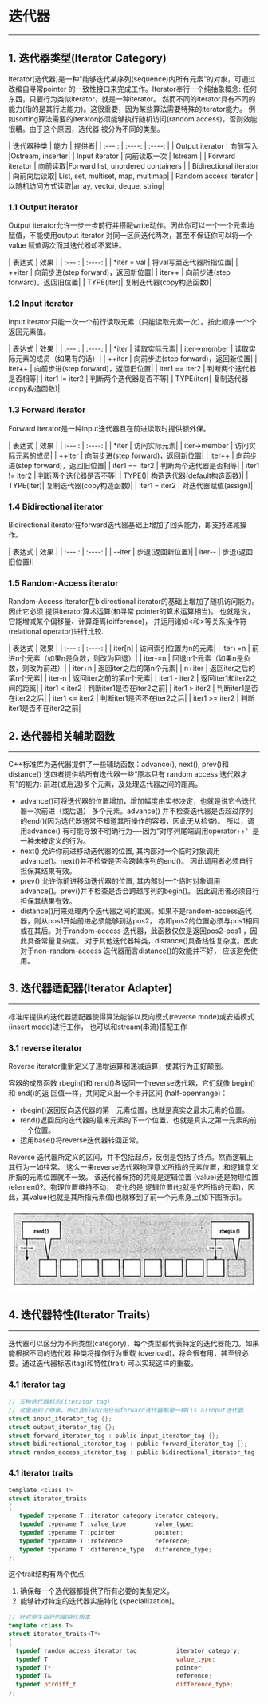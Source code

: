 # 迭代器

---

## 1. 迭代器类型(Iterator Category)
Iterator(选代器)是一种“能够迭代某序列(sequence)内所有元素”的对象，可通过改编自寻常pointer
的一致性接口来完成工作。Iterator奉行一个纯抽象概念: 任何东西，只要行为类似iterator，就是一种iterator。
然而不同的iterator具有不同的能力(指的是其行进能力)。这很重要，因为某些算法需要特殊的iterator能力。
例如sorting算法需要的iterator必须能够执行随机访问(random access)，否则效能很糟。由于这个原因，选代器
被分为不同的类型。

| 迭代器种类      | 能力 | 提供者|
| :--- :       |    :----:   | :----: |
| Output iterator    | 向前写入 |Ostream, inserter|
| Input iterator    | 向前读取一次 | Istream |
| Forward iterator    | 向前读取|Forward list, unordered containers |
| Bidirectional iterator     | 向前向后读取| List, set, multiset, map, multimap|
| Random access iterator    | 以随机访问方式读取|array, vector, deque, string|

### 1.1 Output iterator
Output iterator允许一步一步前行并搭配write动作。因此你可以一个一个元素地赋值，不能使用output iterator
对同一区间迭代两次，甚至不保证你可以将一个value 赋值两次而其迭代器却不累进。

| 表达式        | 效果 | 
| :--- :       | :----:  |
| *iter = val  | 将val写至迭代器所指位置|
| ++iter    | 向前步进(step forward)，返回新位置| 
| iter++    | 向前步进(step forward)，返回旧位置|
| TYPE(iter)| 复制迭代器(copy构造函数)|

### 1.2 Input iterator
Input iterator只能一次一个前行读取元素（只能读取元素一次）。按此顺序一个个返回元素值。

| 表达式        | 效果 | 
| :--- :       | :----:  |
| *iter     | 读取实际元素|
| iter->member    | 读取实际元素的成员（如果有的话）| 
| ++iter    | 向前步进(step forward)，返回新位置| 
| iter++    | 向前步进(step forward)，返回旧位置|
| iter1 == iter2    | 判断两个迭代器是否相等| 
| iter1 != iter2    | 判断两个迭代器是否不等|
| TYPE(iter)| 复制迭代器(copy构造函数)|

### 1.3 Forward iterator
Forward iterator是一种input迭代器且在前进读取时提供额外保。

| 表达式        | 效果 | 
| :--- :       | :----:  |
| *iter     | 访问实际元素|
| iter->member    | 访问实际元素的成员| 
| ++iter    | 向前步进(step forward)，返回新位置| 
| iter++    | 向前步进(step forward)，返回旧位置|
| iter1 == iter2    | 判断两个迭代器是否相等| 
| iter1 != iter2    | 判断两个迭代器是否不等|
| TYPE()| 构造迭代器(default构造函数)|
| TYPE(iter)| 复制迭代器(copy构造函数)|
| iter1 = iter2    | 对迭代器赋值(assign)|

### 1.4 Bidirectional iterator
Bidirectional iterator在forward迭代器基础上增加了回头能力，即支持递减操作。

| 表达式        | 效果 | 
| :--- :       | :----:  |
| --iter    | 步退(返回新位置)| 
| iter--    | 步退(返回旧位置)|

### 1.5 Random-Access iterator
Random-Access iterator在bidirectional iterator的基础上增加了随机访问能力。因此它必须
提供iterator算术运算(和寻常 pointer的算术运算相当)。 也就是说，它能增减某个偏移量、计算距离(difference)，
并运用诸如<和>等关系操作符(relational operator)进行比较.

| 表达式        | 效果 | 
| :--- :       | :----:  |
| iter[n]     | 访问索引位置为n的元素|
| iter+=n    | 前进n个元素（如果n是负数，则改为回退）| 
| iter-=n    | 回退n个元素（如果n是负数，则改为前进）| 
| iter+n   | 返回iter之后的第n个元素|
| n+iter   | 返回iter之后的第n个元素|
| iter-n   | 返回iter之前的第n个元素|
| iter1 - iter2    | 返回iter1和iter2之间的距离| 
| iter1 < iter2    | 判断iter1是否在iter2之前|
| iter1 > iter2    | 判断iter1是否在iter2之后|
| iter1 <= iter2    | 判断iter1是否不在iter2之后|
| iter1 >= iter2    | 判断iter1是否不在iter2之前|

## 2. 迭代器相关辅助函数

---

C++标准库为迭代器提供了一些辅助函数：advance(), next(), prev()和distance()
这四者提供给所有迭代器一些“原本只有 random access 迭代器才有”的能力: 
前进(或后退)多个元素，及处理迭代器之间的距离。

- advance()可将迭代器的位置增加，增加幅度由实参决定，也就是说它令迭代器一次前进（或后退）
多个元素。advance() 并不检查迭代器是否超过序列的end()(因为选代器通常不知道其所操作的容器，因此无从检查)。
所以，调用advance() 有可能导致不明确行为—-因为“对序列尾端调用operator++〞是一种未被定义的行为。
- next() 允许你前进移动迭代器的位置, 其内部对一个临时对象调用advance()。next()并不检查是否会跨越序列的end()。
因此调用者必须自行担保其结果有效。
- prev() 允许你前进移动迭代器的位置, 其内部对一个临时对象调用advance()。prev()并不检查是否会跨越序列的begin()。
因此调用者必须自行担保其结果有效。
- distance()用来处理两个迭代器之间的距离。如果不是random-access迭代器，则从pos1开始前进必须能够到达pos2，
亦即pos2的位置必须与pos1相同或在其后。对于random-access 迭代器，此函数仅仅是返回pos2-pos1 ，因此具备常量复杂度。
对于其他迭代器种类，distance()具备线性复杂度。因此 对于non-random-access 迭代器而言distance()的效能井不好，
应该避免使用。

## 3. 迭代器适配器(Iterator Adapter)

---

标准库提供的迭代器适配器使得算法能够以反向模式(reverse mode)或安插模式(insert mode)进行工作，
也可以和stream(串流)搭配工作

### 3.1 reverse iterator

Reverse iterator重新定义了递增运算和递减运算，使其行为正好颠倒。

容器的成员函数 rbegin()和 rend()各返回一个reverse迭代器，它们就像 begin()和 end()的返
回值一样，共同定义出一个半开区间 (half-openrange)：
- rbegin()返回反向迭代器的第一元素位置，也就是真实之最末元素的位置。
- rend()返回反向迭代器的最末元素的下一个位置，也就是真实之第一元素的前一个位置。
- 运用base()将reverse迭代器转回正常。

Reverse 迭代器所定义的区间，并不包括起点，反倒是包括了终点。然而逻辑上其行为一如往常。
这么一来reverse选代器物理意义所指的元素位置，和逻辑意义所指的元素位置就不一致。
该迭代器保持的究竟是逻辑位置 (value)还是物理位置 (element)?。物理位置维持不动， 变化的是
逻辑位置(也就是它所指的元素)，因此，其value(也就是其所指元素值)也就移到了前一个元素身上(如下图所示)。

![reverse_iterator](./pic/reverse_iterator.png)

## 4. 迭代器特性(Iterator Traits)

---
迭代器可以区分为不同类型(category)，每个类型都代表特定的迭代器能力。如果能根据不同的选代器
种类将操作行为重载 (overload)，将会很有用，甚至很必要。通过迭代器标志(tag)和特性(trait)
可以实现这样的重载。

### 4.1 iterator tag

```c
// 五种迭代器标志(iterator tag)
// 这里用到了继承。所以我们可以说任何forward迭代器都是一种(is a)input迭代器
struct input_iterator_tag {};
struct output_iterator_tag {};
struct forward_iterator_tag : public input_iterator_tag {};
struct bidirectional_iterator_tag : public forward_iterator_tag {};
struct random_access_iterator_tag : public bidirectional_iterator_tag {};
```

### 4.1 iterator traits
```c
template <class T>
struct iterator_traits
{
   typedef typename T::iterator_category iterator_category;
   typedef typename T::value_type        value_type;
   typedef typename T::pointer           pointer;
   typedef typename T::reference         reference;
   typedef typename T::difference_type   difference_type;
};
```

这个trait结构有两个优点:
1. 确保每一个选代器都提供了所有必要的类型定义。 
2. 能够针对特定的迭代器实施特化 (speciallization)。

```c++
// 针对原生指针的偏特化版本
template <class T>
struct iterator_traits<T*>
{
  typedef random_access_iterator_tag           iterator_category;
  typedef T                                    value_type;
  typedef T*                                   pointer;
  typedef T&                                   reference;
  typedef ptrdiff_t                            difference_type;
};
```




